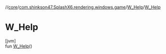 //[core](../../../index.md)/[com.shinkson47.SplashX6.rendering.windows.game](../index.md)/[W_Help](index.md)/[W_Help](-w_-help.md)

# W_Help

[jvm]\
fun [W_Help](-w_-help.md)()
